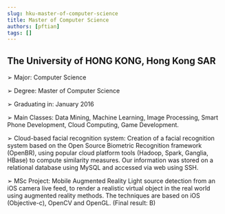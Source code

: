 ```yaml
---
slug: hku-master-of-computer-science
title: Master of Computer Science
authors: [pftian]
tags: []
---
```


## The University of HONG KONG, Hong Kong SAR

➢ Major: Computer Science

➢ Degree: Master of Computer Science

➢ Graduating in: January 2016

➢ Main Classes: Data Mining, Machine Learning, Image Processing, Smart Phone Development, Cloud Computing, Game Development.

➢ Cloud-based facial recognition system:
Creation of a facial recognition system based on the Open Source Biometric Recognition framework (OpenBR), using
popular cloud platform tools (Hadoop, Spark, Ganglia, HBase) to compute similarity measures. Our information was
stored on a relational database using MySQL and accessed via web using SSH.

➢ MSc Project: Mobile Augmented Reality
Light source detection from an iOS camera live feed, to render a realistic virtual object in the real world using augmented
reality methods. The techniques are based on iOS (Objective-c), OpenCV and OpenGL. (Final result: B)